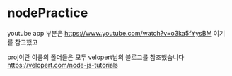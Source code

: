 # nodePractice

youtube app 부분은 https://www.youtube.com/watch?v=o3ka5fYysBM 여기를 참고했고

proj이란 이름의 폴더들은 모두 velopert님의 블로그를 참조했습니다 https://velopert.com/node-js-tutorials

